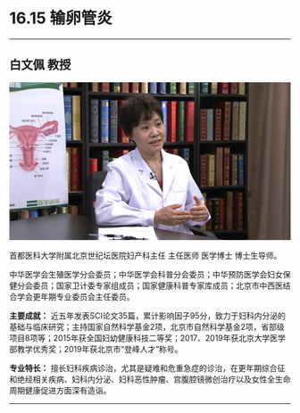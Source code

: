 # 16.15 输卵管炎

---

## 白文佩 教授

![1683953688805](image/c16_015/1683953688805.png)

首都医科大学附属北京世纪坛医院妇产科主任 主任医师 医学博士 博士生导师。

中华医学会生殖医学分会委员；中华医学会科普分会委员；中华预防医学会妇女保健分会委员；国家卫计委专家组成员；国家健康科普专家库成员；北京市中西医结合学会更年期专业委员会主任委员。


**主要成就：** 近五年发表SCI论文35篇，累计影响因子95分，致力于妇科内分泌的基础与临床研究；主持国家自然科学基金2项，北京市自然科学基金2项，省部级项目8项等；2015年获全国妇幼健康科技二等奖；2017、2019年获北京大学医学部教学优秀奖；2019年获北京市“登峰人才”称号。


**专业特长：** 擅长妇科疾病诊治，尤其是疑难和危重急症的诊治，在更年期综合征和绝经相关疾病、妇科内分泌、妇科恶性肿瘤、宫腹腔镜微创治疗以及女性全生命周期健康促进方面深有造诣。

---
